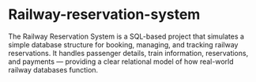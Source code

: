 # Railway-reservation-system
The Railway Reservation System is a SQL-based project that simulates a simple database structure for booking, managing, and tracking railway reservations.   It handles passenger details, train information, reservations, and payments — providing a clear relational model of how real-world railway databases function.
